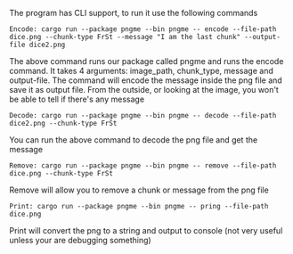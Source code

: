 The program has CLI support, to run it use the following commands

    Encode: cargo run --package pngme --bin pngme -- encode --file-path dice.png --chunk-type FrSt --message "I am the last chunk" --output-file dice2.png

The above command runs our package called pngme and runs the encode command.
It takes 4 arguments: image_path, chunk_type, message and output-file.
The command will encode the message inside the png file and save it as output file. From the outside, or looking at the image, you won't be able to tell if there's any message

    Decode: cargo run --package pngme --bin pngme -- decode --file-path dice2.png --chunk-type FrSt

You can run the above command to decode the png file and get the message

    Remove: cargo run --package pngme --bin pngme -- remove --file-path dice.png --chunk-type FrSt

Remove will allow you to remove a chunk or message from the png file

    Print: cargo run --package pngme --bin pngme -- pring --file-path dice.png

Print will convert the png to a string and output to console (not very useful unless your are debugging something)
